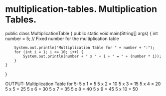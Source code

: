 # multiplication-tables. Multiplication Tables.
public class MultiplicationTable {
    public static void main(String[] args) {
        int number = 5; // Fixed number for the multiplication table


        System.out.println("Multiplication Table for " + number + ":");
        for (int i = 1; i <= 10; i++) {
            System.out.println(number + " x " + i + " = " + (number * i));
        }
    }
}


OUTPUT:
Multiplication Table for 5:
5 x 1 = 5
5 x 2 = 10
5 x 3 = 15
5 x 4 = 20
5 x 5 = 25
5 x 6 = 30
5 x 7 = 35
5 x 8 = 40
5 x 9 = 45
5 x 10 = 50

